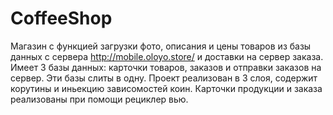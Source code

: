 # CoffeeShop
Магазин с функцией загрузки фото, описания и цены товаров из базы данных с сервера http://mobile.oloyo.store/ и доставки на сервер заказа.
Имеет 3 базы данных: карточки товаров, заказов и отправки заказов на сервер. Эти базы слиты в одну.
Проект реализован в 3 слоя, содержит корутины и иньекцию зависомостей коин. Карточки продукции и заказа реализованы при помощи рециклер вью.
